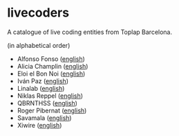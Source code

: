 # livecoders
A catalogue of live coding entities from Toplap Barcelona.

(in alphabetical order)

* Alfonso Fonso ([english](alfonsofonso-en.md))
* Alicia Champlin ([english](alicia-champlin-en.md))
* Eloi el Bon Noi ([english](eloi-el-bon-noi-en.md))
* Iván Paz ([english](ivan_paz.md))
* Linalab ([english](linalab.md))
* Niklas Reppel ([english](niklas-reppel-en.md))
* QBRNTHSS ([english](QBRNTHSS-en.md))
* Roger Pibernat ([english](QBRNTHSS-en.md))
* Savamala ([english](savamala-joan-queralt-en.md))
* Xiwire ([english](xiwire-en.md))

